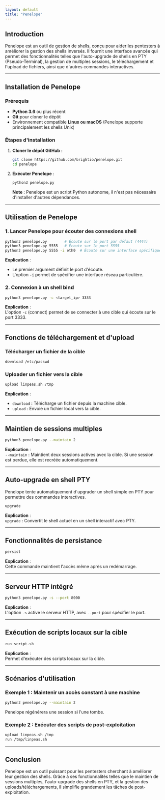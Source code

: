 ```yaml
---
layout: default
title: "Penelope"
---
```


## Introduction
Penelope est un outil de gestion de shells, conçu pour aider les pentesters à améliorer la gestion des shells inversés. Il fournit une interface avancée qui permet des fonctionnalités telles que l'auto-upgrade de shells en PTY (Pseudo-Terminal), la gestion de multiples sessions, le téléchargement et l'upload de fichiers, ainsi que d'autres commandes interactives.

---

## Installation de Penelope

### Prérequis
- **Python 3.6** ou plus récent
- **Git** pour cloner le dépôt
- Environnement compatible **Linux ou macOS** (Penelope supporte principalement les shells Unix)

### Étapes d'installation
1. **Cloner le dépôt GitHub** :
    ```bash
    git clone https://github.com/brightio/penelope.git
    cd penelope
    ```
2. **Exécuter Penelope** :
    ```bash
    python3 penelope.py
    ```
    **Note** : Penelope est un script Python autonome, il n'est pas nécessaire d'installer d'autres dépendances.

---

## Utilisation de Penelope

### 1. Lancer Penelope pour écouter des connexions shell
```bash
python3 penelope.py        # Écoute sur le port par défaut (4444)
python3 penelope.py 5555   # Écoute sur le port 5555
python3 penelope.py 5555 -i eth0  # Écoute sur une interface spécifique
```
**Explication** :
- Le premier argument définit le port d'écoute.
- L'option `-i` permet de spécifier une interface réseau particulière.

### 2. Connexion à un shell bind
```bash
python3 penelope.py -c <target_ip> 3333
```
**Explication** :  
L'option `-c` (connect) permet de se connecter à une cible qui écoute sur le port 3333.

---

## Fonctions de téléchargement et d'upload

### Télécharger un fichier de la cible
```bash
download /etc/passwd
```

### Uploader un fichier vers la cible
```bash
upload linpeas.sh /tmp
```
**Explication** :
- `download` : Télécharge un fichier depuis la machine cible.
- `upload` : Envoie un fichier local vers la cible.

---

## Maintien de sessions multiples
```bash
python3 penelope.py --maintain 2
```
**Explication** :  
`--maintain` : Maintient deux sessions actives avec la cible. Si une session est perdue, elle est recréée automatiquement.

---

## Auto-upgrade en shell PTY
Penelope tente automatiquement d'upgrader un shell simple en PTY pour permettre des commandes interactives.
```bash
upgrade
```
**Explication** :  
`upgrade` : Convertit le shell actuel en un shell interactif avec PTY.

---

## Fonctionnalités de persistance
```bash
persist
```
**Explication** :  
Cette commande maintient l'accès même après un redémarrage.

---

## Serveur HTTP intégré
```bash
python3 penelope.py -s --port 8000
```
**Explication** :  
L'option `-s` active le serveur HTTP, avec `--port` pour spécifier le port.

---

## Exécution de scripts locaux sur la cible
```bash
run script.sh
```
**Explication** :  
Permet d'exécuter des scripts locaux sur la cible.

---

## Scénarios d'utilisation

### Exemple 1 : Maintenir un accès constant à une machine
```bash
python3 penelope.py --maintain 2
```
Penelope régénérera une session si l'une tombe.

### Exemple 2 : Exécuter des scripts de post-exploitation
```bash
upload linpeas.sh /tmp
run /tmp/linpeas.sh
```

---

## Conclusion
Penelope est un outil puissant pour les pentesters cherchant à améliorer leur gestion des shells. Grâce à ses fonctionnalités telles que le maintien de sessions multiples, l'auto-upgrade des shells en PTY, et la gestion des uploads/téléchargements, il simplifie grandement les tâches de post-exploitation.
